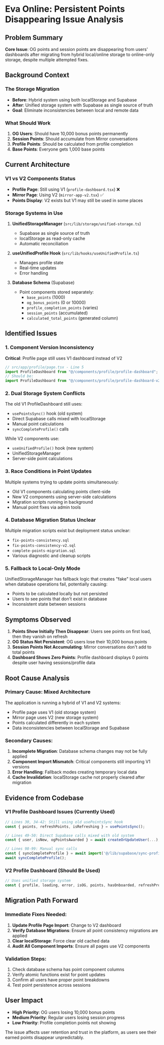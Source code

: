 # Eva Online: Persistent Points Disappearing Issue Analysis

## Problem Summary

**Core Issue**: OG points and session points are disappearing from users' dashboards after migrating from hybrid local/online storage to online-only storage, despite multiple attempted fixes.

## Background Context

### The Storage Migration
- **Before**: Hybrid system using both localStorage and Supabase
- **After**: Unified storage system with Supabase as single source of truth
- **Goal**: Eliminate inconsistencies between local and remote data

### What Should Work
1. **OG Users**: Should have 10,000 bonus points permanently
2. **Session Points**: Should accumulate from Mirror conversations
3. **Profile Points**: Should be calculated from profile completion
4. **Base Points**: Everyone gets 1,000 base points

## Current Architecture

### V1 vs V2 Components Status
- **Profile Page**: Still using V1 (`profile-dashboard.tsx`) ❌
- **Mirror Page**: Using V2 (`mirror-app-v2.tsx`) ✅
- **Points Display**: V2 exists but V1 may still be used in some places

### Storage Systems in Use
1. **UnifiedStorageManager** (`src/lib/storage/unified-storage.ts`)
   - Supabase as single source of truth
   - localStorage as read-only cache
   - Automatic reconciliation

2. **useUnifiedProfile Hook** (`src/lib/hooks/useUnifiedProfile.ts`)
   - Manages profile state
   - Real-time updates
   - Error handling

3. **Database Schema** (Supabase)
   - Point components stored separately:
     - `base_points` (1000)
     - `og_bonus_points` (0 or 10000)
     - `profile_completion_points` (varies)
     - `session_points` (accumulated)
     - `calculated_total_points` (generated column)

## Identified Issues

### 1. Component Version Inconsistency
**Critical**: Profile page still uses V1 dashboard instead of V2
```typescript
// src/app/profile/page.tsx - Line 5
import ProfileDashboard from "@/components/profile/profile-dashboard"; // V1 ❌
// Should be:
import ProfileDashboard from "@/components/profile/profile-dashboard-v2"; // V2 ✅
```

### 2. Dual Storage System Conflicts
The old V1 ProfileDashboard still uses:
- `usePointsSync()` hook (old system)
- Direct Supabase calls mixed with localStorage
- Manual point calculations
- `syncCompleteProfile()` calls

While V2 components use:
- `useUnifiedProfile()` hook (new system)
- UnifiedStorageManager
- Server-side point calculations

### 3. Race Conditions in Point Updates
Multiple systems trying to update points simultaneously:
- Old V1 components calculating points client-side
- New V2 components using server-side calculations
- Migration scripts running in background
- Manual point fixes via admin tools

### 4. Database Migration Status Unclear
Multiple migration scripts exist but deployment status unclear:
- `fix-points-consistency.sql`
- `fix-points-consistency-v2.sql`
- `complete-points-migration.sql`
- Various diagnostic and cleanup scripts

### 5. Fallback to Local-Only Mode
UnifiedStorageManager has fallback logic that creates "fake" local users when database operations fail, potentially causing:
- Points to be calculated locally but not persisted
- Users to see points that don't exist in database
- Inconsistent state between sessions

## Symptoms Observed

1. **Points Show Initially Then Disappear**: Users see points on first load, then they vanish on refresh
2. **OG Status Not Persistent**: OG users lose their 10,000 bonus points
3. **Session Points Not Accumulating**: Mirror conversations don't add to total points
4. **Dashboard Shows Zero Points**: Profile dashboard displays 0 points despite user having sessions/profile data

## Root Cause Analysis

### Primary Cause: Mixed Architecture
The application is running a hybrid of V1 and V2 systems:
- Profile page uses V1 (old storage system)
- Mirror page uses V2 (new storage system)
- Points calculated differently in each system
- Data inconsistencies between localStorage and Supabase

### Secondary Causes:
1. **Incomplete Migration**: Database schema changes may not be fully applied
2. **Component Import Mismatch**: Critical components still importing V1 versions
3. **Error Handling**: Fallback modes creating temporary local data
4. **Cache Invalidation**: localStorage cache not properly cleared after migration

## Evidence from Codebase

### V1 Profile Dashboard Issues (Currently Used)
```typescript
// Lines 30, 34-42: Still using old usePointsSync hook
const { points, refreshPoints, isRefreshing } = usePointsSync();

// Lines 49-50: Direct Supabase calls mixed with old system
const { user, isNew, ogPointsAwarded } = await createOrUpdateUser(...);

// Lines 98-99: Manual sync calls
const { syncCompleteProfile } = await import('@/lib/supabase/sync-profile');
await syncCompleteProfile();
```

### V2 Profile Dashboard (Should Be Used)
```typescript
// Uses unified storage system
const { profile, loading, error, isOG, points, hasOnboarded, refreshProfile, updateProfile } = useUnifiedProfile();
```

## Migration Path Forward

### Immediate Fixes Needed:
1. **Update Profile Page Import**: Change to V2 dashboard
2. **Verify Database Migrations**: Ensure all point consistency migrations are applied
3. **Clear localStorage**: Force clear old cached data
4. **Audit All Component Imports**: Ensure all pages use V2 components

### Validation Steps:
1. Check database schema has point component columns
2. Verify atomic functions exist for point updates
3. Confirm all users have proper point breakdowns
4. Test point persistence across sessions

## User Impact

- **High Priority**: OG users losing 10,000 bonus points
- **Medium Priority**: Regular users losing session progress
- **Low Priority**: Profile completion points not showing

The issue affects user retention and trust in the platform, as users see their earned points disappear unpredictably.
